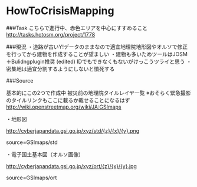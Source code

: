 # HowToCrisisMapping

###Task
こちらで進行中、赤色エリアを中心にすすめること
http://tasks.hotosm.org/project/1778

###現況
・道路が古いY!データのままなので適宜地理院地形図やオルソで修正を行ってから建物を作成することが望ましい
・建物も多いためツールはJOSM＋Bulidngplugin推奨 (edited)
IDでもできなくもないがけっこうツライと思う
・密集地は適宜分割するようにしないと憤死する

###Source

基本的にこの2つで作成中
被災前の地理院タイルレイヤ一覧
※おそらく緊急撮影のタイルリンクもここに載るか載せることになるはず
http://wiki.openstreetmap.org/wiki/JA:GSImaps

・地形図

http://cyberjapandata.gsi.go.jp/xyz/std/{z}/{x}/{y}.png

source=GSImaps/std

・電子国土基本図（オルソ画像）

http://cyberjapandata.gsi.go.jp/xyz/ort/{z}/{x}/{y}.jpg

source=GSImaps/ort
